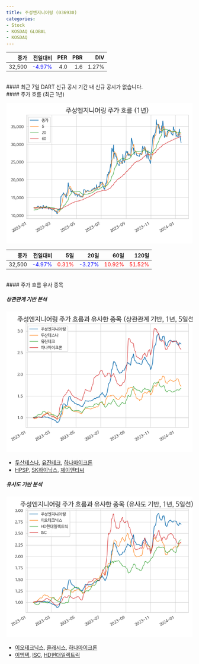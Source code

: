 ```yaml
---
title: 주성엔지니어링 (036930)
categories:
- Stock
- KOSDAQ GLOBAL
- KOSDAQ
---
```


|종가|전일대비|PER|PBR|DIV|
|---:|-------:|--:|--:|--:|
|32,500|<span style="color: blue">-4.97%</span>|4.0|1.6|1.27%|

<!-- more -->

<br>
#### 최근 7일 DART 신규 공시
기간 내 신규 공시가 없습니다.

<br>
#### 주가 흐름 (최근 1년)

![036930](/assets/images/stock/036930.png)

|종가|전일대비|5일|20일|60일|120일|
|---:|-------:|--:|---:|---:|----:|
|32,500|<span style="color: blue">-4.97%</span>|<span style="color: red">0.31%</span>|<span style="color: blue">-3.27%</span>|<span style="color: red">10.92%</span>|<span style="color: red">51.52%</span>|

<br>
#### 주가 흐름 유사 종목

##### 상관관계 기반 분석

![036930](/assets/images/stock/036930_corr.png)
- [두산테스나](/131970/), [유진테크](/084370/), [하나마이크론](/067310/)
- [HPSP](/403870/), [SK하이닉스](/000660/), [제이앤티씨](/204270/)

##### 유사도 기반 분석

![036930](/assets/images/stock/036930_sim.png)
- [이오테크닉스](/039030/), [클래시스](/214150/), [하나마이크론](/067310/)
- [이엠텍](/091120/), [ISC](/095340/), [HD현대일렉트릭](/267260/)